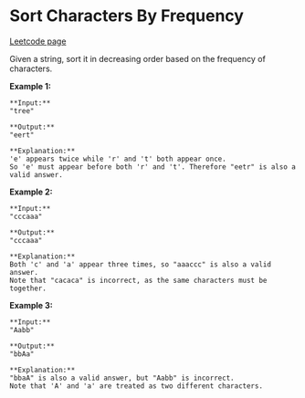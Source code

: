 # Sort Characters By Frequency
[Leetcode page](https://leetcode.com/problems/sort-characters-by-frequency/description)

Given a string, sort it in decreasing order based on the frequency of
characters.

**Example 1:**

    
    
    **Input:**
    "tree"
    
    **Output:**
    "eert"
    
    **Explanation:**
    'e' appears twice while 'r' and 't' both appear once.
    So 'e' must appear before both 'r' and 't'. Therefore "eetr" is also a valid answer.
    

**Example 2:**

    
    
    **Input:**
    "cccaaa"
    
    **Output:**
    "cccaaa"
    
    **Explanation:**
    Both 'c' and 'a' appear three times, so "aaaccc" is also a valid answer.
    Note that "cacaca" is incorrect, as the same characters must be together.
    

**Example 3:**

    
    
    **Input:**
    "Aabb"
    
    **Output:**
    "bbAa"
    
    **Explanation:**
    "bbaA" is also a valid answer, but "Aabb" is incorrect.
    Note that 'A' and 'a' are treated as two different characters.
    


